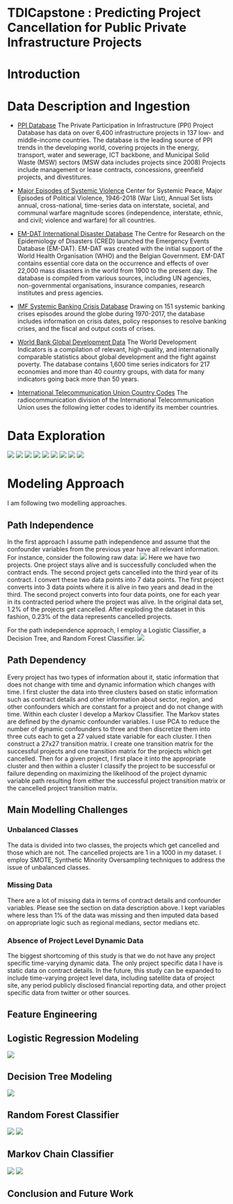 # TDICapstone : Predicting Project Cancellation for Public Private Infrastructure Projects
# Introduction
# Data Description and Ingestion
* [PPI Database](https://ppi.worldbank.org/en/ppidata)
The Private Participation in Infrastructure (PPI) Project Database has data on over 6,400 infrastructure projects in 137 low- and middle-income countries. The database is the leading source of PPI trends in the developing world, covering projects in the energy, transport, water and sewerage, ICT backbone, and Municipal Solid Waste (MSW) sectors (MSW data includes projects since 2008) Projects include management or lease contracts, concessions, greenfield projects, and divestitures.

* [Major Episodes of Systemic Violence](http://www.systemicpeace.org/inscrdata.html)
Center for Systemic Peace, Major Episodes of Political Violence, 1946-2018 (War List), Annual Set lists annual, cross-national, time-series data on interstate, societal, and communal warfare magnitude scores (independence, interstate, ethnic, and civil; violence and warfare) for all countries.

* [EM-DAT International Disaster Database](https://www.emdat.be/)
The Centre for Research on the Epidemiology of Disasters (CRED) launched the Emergency Events Database (EM-DAT). EM-DAT was created with the initial support of the World Health Organisation (WHO) and the Belgian Government.
EM-DAT contains essential core data on the occurrence and effects of over 22,000 mass disasters in the world from 1900 to the present day. The database is compiled from various sources, including UN agencies, non-governmental organisations, insurance companies, research institutes and press agencies.

* [IMF Systemic Banking Crisis Database](https://www.imf.org/en/Publications/WP/Issues/2018/09/14/Systemic-Banking-Crises-Revisited-46232)
 Drawing on 151 systemic banking crises episodes around the globe during 1970-2017, the database includes information on crisis dates, policy responses to resolve banking crises, and the fiscal and output costs of crises.

* [World Bank Global Development Data](https://data.worldbank.org/)
The World Development Indicators is a compilation of relevant, high-quality, and internationally comparable statistics about global development and the fight against poverty. The database contains 1,600 time series indicators for 217 economies and more than 40 country groups, with data for many indicators going back more than 50 years.

* [International Telecommunication Union Country Codes](https://www.itu.int/online/mm/scripts/gensel8)
The radiocommunication division of the International Telecommunication Union uses the following letter codes to identify its member countries.
# Data Exploration
![](images/ProjectCountByRegion.png)
![](images/ProjectCountBySector.png)
![](images/ProjectCountByYear.png)
![](images/ProjectCancelled.png)
![](images/ProjectAgeAtCancellation.png)
![](images/ProjectAgeAtCancellationCount.png)
![](images/ProjectAgeAtCancellationvsContractLength.png)
![](images/ProjectTimeRemainingAtCancellation.png)
![](images/ProjectTimeRemainingAtCancellationvsContractLength.png)

# Modeling Approach
I am following two modelling approaches.
## Path Independence
 In the first approach I assume path independence and assume that the confounder variables from the previous year have all relevant information. For instance, consider the following raw data:
 ![](images/RawDataExample.png)
 Here we have two projects. One project stays alive and is successfully concluded when the contract ends. The second project gets cancelled into the third year of its contract. I convert these two data points into 7 data points. The first project converts into 3 data points where it is alive in two years and dead in the third. The second project converts into four data points, one for each year in its contracted period where the project was alive. In the original data set, 1.2% of the projects get cancelled. After exploding the dataset in this fashion, 0.23% of the data represents cancelled projects.

 For the path independence approach, I employ a Logistic Classifier, a Decision Tree, and Random Forest Classifier.
 ![](images/RawExampleExploded.png)
## Path Dependency
Every project has two types of information about it, static information that does not change with time and dynamic information which changes with time. I first cluster the data into three clusters based on static information such as contract details and other information about sector, region, and other confounders which are constant for a project and do not change with time. Within each cluster I develop a Markov Classifier. The Markov states are defined by the dynamic confounder variables. I use PCA to reduce the number of dynamic confounders to three and then discretize them into three cuts each to get a 27 valued state variable for each cluster. I then construct a 27x27 transition matrix. I create one transition matrix for the successful projects and one transition matrix for the projects which get cancelled. Then for a given project, I first place it into the appropriate cluster and then within a cluster I classify the project to be successful or failure depending on maximizing the likelihood of the project dynamic variable path resulting from either the successful project transition matrix or the cancelled project transition matrix.   
## Main Modelling Challenges
### Unbalanced Classes
The data is divided into two classes, the projects which get cancelled and those which are not. The cancelled projects are 1 in a 1000 in my dataset. I employ SMOTE, Synthetic Minority Oversampling techniques to address the issue of  unbalanced classes.
### Missing Data
There are a lot of missing data in terms of contract details and confounder variables. Please see the section on data description above. I kept variables where less than 1% of the data was missing and then imputed data based on appropriate logic such as regional medians, sector medians etc.
### Absence of Project Level Dynamic Data
The biggest shortcoming of this study is that we do not have any project specific time-varying dynamic data. The only project specific data I have is static data on contract details. In the future, this study can be expanded to include time-varying project level data, including satellite data of project site, any period publicly disclosed financial reporting data, and other project specific data from twitter or other sources.
## Feature Engineering
## Logistic Regression Modeling
![](images/LogisticConfusion.png)
## Decision Tree Modeling
![](images/DecisionTreeConfusion.png)
## Random Forest Classifier
![](images/RandomForestConfusion.png)
![](images/RFFeatureImportance.png)
## Markov Chain Classifier
![](images/EventPattern.png)
![](images/TransitionMatrix.png)

## Conclusion and Future Work
